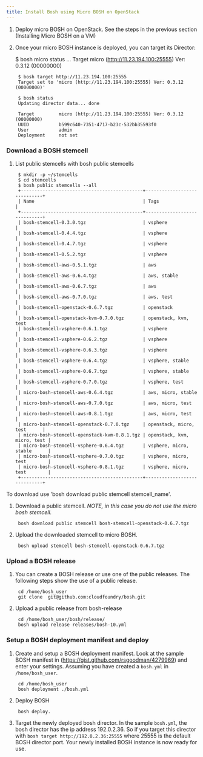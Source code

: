 ```yaml
---
title: Install Bosh using Micro BOSH on OpenStack
---
```


1. Deploy micro BOSH on OpenStack. See the steps in the previous section (Installing Micro BOSH on a VM)

1. Once your micro BOSH instance is deployed, you can target its Director:

	$ bosh micro status
		...
		Target micro (http://11.23.194.100:25555) Ver: 0.3.12 (00000000)

		$ bosh target http://11.23.194.100:25555
		Target set to 'micro (http://11.23.194.100:25555) Ver: 0.3.12 (00000000)'

		$ bosh status
		Updating director data... done

		Target         micro (http://11.23.194.100:25555) Ver: 0.3.12 (00000000)
		UUID           b599c640-7351-4717-b23c-532bb35593f0
		User           admin
		Deployment     not set

### Download a BOSH stemcell

1. List public stemcells with bosh public stemcells

		$ mkdir -p ~/stemcells
		$ cd stemcells
		$ bosh public stemcells --all
		+---------------------------------------------+-----------------------------+
		| Name                                        | Tags                        |
		+---------------------------------------------+-----------------------------+
		| bosh-stemcell-0.3.0.tgz                     | vsphere                     |
		| bosh-stemcell-0.4.4.tgz                     | vsphere                     |
		| bosh-stemcell-0.4.7.tgz                     | vsphere                     |
		| bosh-stemcell-0.5.2.tgz                     | vsphere                     |
		| bosh-stemcell-aws-0.5.1.tgz                 | aws                         |
		| bosh-stemcell-aws-0.6.4.tgz                 | aws, stable                 |
		| bosh-stemcell-aws-0.6.7.tgz                 | aws                         |
		| bosh-stemcell-aws-0.7.0.tgz                 | aws, test                   |
		| bosh-stemcell-openstack-0.6.7.tgz           | openstack                   |
		| bosh-stemcell-openstack-kvm-0.7.0.tgz       | openstack, kvm, test        |
		| bosh-stemcell-vsphere-0.6.1.tgz             | vsphere                     |
		| bosh-stemcell-vsphere-0.6.2.tgz             | vsphere                     |
		| bosh-stemcell-vsphere-0.6.3.tgz             | vsphere                     |
		| bosh-stemcell-vsphere-0.6.4.tgz             | vsphere, stable             |
		| bosh-stemcell-vsphere-0.6.7.tgz             | vsphere, stable             |
		| bosh-stemcell-vsphere-0.7.0.tgz             | vsphere, test               |
		| micro-bosh-stemcell-aws-0.6.4.tgz           | aws, micro, stable          |
		| micro-bosh-stemcell-aws-0.7.0.tgz           | aws, micro, test            |
		| micro-bosh-stemcell-aws-0.8.1.tgz           | aws, micro, test            |
		| micro-bosh-stemcell-openstack-0.7.0.tgz     | openstack, micro, test      |
		| micro-bosh-stemcell-openstack-kvm-0.8.1.tgz | openstack, kvm, micro, test |
		| micro-bosh-stemcell-vsphere-0.6.4.tgz       | vsphere, micro, stable      |
		| micro-bosh-stemcell-vsphere-0.7.0.tgz       | vsphere, micro, test        |
		| micro-bosh-stemcell-vsphere-0.8.1.tgz       | vsphere, micro, test        |
		+---------------------------------------------+-----------------------------+

To download use 'bosh download public stemcell stemcell_name'.


1. Download a public stemcell. *NOTE, in this case you do not use the micro bosh stemcell.*

		bosh download public stemcell bosh-stemcell-openstack-0.6.7.tgz

1. Upload the downloaded stemcell to micro BOSH.

		bosh upload stemcell bosh-stemcell-openstack-0.6.7.tgz

### Upload a BOSH release ###

1. You can create a BOSH release or use one of the public releases. The following steps show the use of a public release.

		cd /home/bosh_user
		git clone  git@github.com:cloudfoundry/bosh.git

1. Upload a public release from bosh-release

		cd /home/bosh_user/bosh/release/
		bosh upload release releases/bosh-10.yml


### Setup a BOSH deployment manifest and deploy ###

1. Create and setup a BOSH deployment manifest. Look at the sample BOSH manifest in (https://gist.github.com/rsgoodman/4279969) and enter your settings. Assuming you have created a `bosh.yml` in `/home/bosh_user`.

		cd /home/bosh_user
		bosh deployment ./bosh.yml

1. Deploy BOSH

		bosh deploy.

1. Target the newly deployed bosh director. In the sample `bosh.yml`, the bosh director has the ip address 192.0.2.36. So if you target this director with `bosh target http://192.0.2.36:25555` where 25555 is the default BOSH director port.  Your newly installed BOSH instance is now ready for use.